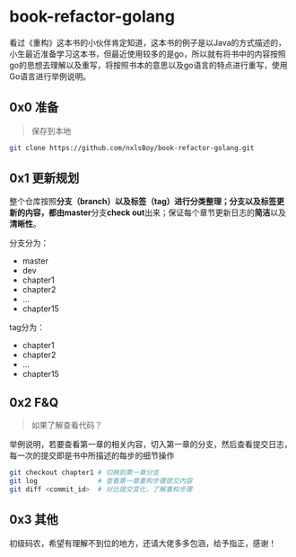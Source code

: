 # book-refactor-golang

看过《重构》这本书的小伙伴肯定知道，这本书的例子是以Java的方式描述的，小生最近准备学习这本书，但最近使用较多的是go，所以就有将书中的内容按照go的思想去理解以及重写，将按照书本的意思以及go语言的特点进行重写，使用Go语言进行举例说明。

## 0x0 准备

> 保存到本地

```bash
git clone https://github.com/nxlsBoy/book-refactor-golang.git
```

## 0x1 更新规划

整个仓库按照**分支（branch）**以及**标签（tag）**进行分类整理；分支以及标签更新的内容，都由**master**分支**check out**出来；保证每个章节更新日志的**简洁**以及**清晰性**。

分支分为：

- master
- dev
- chapter1
- chapter2
- ...
- chapter15

tag分为：

- chapter1
- chapter2
- ...
- chapter15

## 0x2 F&Q

> 如果了解查看代码？

举例说明，若要查看第一章的相关内容，切入第一章的分支，然后查看提交日志，每一次的提交即是书中所描述的每步的细节操作

```bash
git checkout chapter1 # 切换到第一章分支
git log               # 查看第一章重构步骤提交内容
git diff <commit_id>  # 对比提交变化，了解重构步骤
```

## 0x3 其他

初级码农，希望有理解不到位的地方，还请大佬多多包涵，给予指正，感谢！